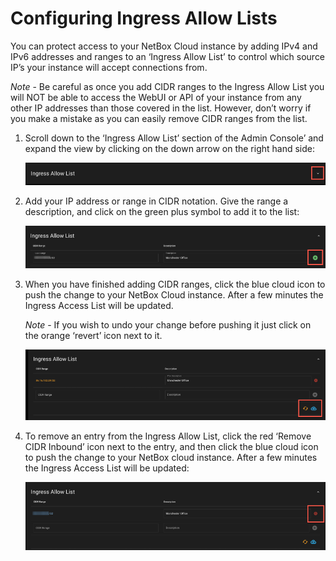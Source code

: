 # Configuring Ingress Allow Lists

You can protect access to your NetBox Cloud instance by adding IPv4 and IPv6 addresses and ranges to an ‘Ingress Allow List’ to control which source IP’s your instance will accept connections from. 

*Note* - Be careful as once you add CIDR ranges to the Ingress Allow List you will NOT be able to access the WebUI or API of your instance from any other IP addresses than those covered in the list. However, don’t worry if you make a mistake as you can easily remove CIDR ranges from the list. 

1. Scroll down to the ‘Ingress Allow List’ section of the Admin Console’ and expand the view by clicking on the down arrow on the right hand side: 

    ![ingress allow list 1](../images/ingress_allow_list/ingress_allow_list_1.png)

2. Add your IP address or range in CIDR notation. Give the range a description, and click on the green plus symbol to add it to the list: 

    ![ingress allow list 2](../images/ingress_allow_list/ingress_allow_list_2.png)

3. When you have finished adding CIDR ranges, click the blue cloud icon to push the change to your NetBox Cloud instance. After a few minutes the Ingress Access List will be updated. 

    *Note* - If you wish to undo your change before pushing it just click on the orange ‘revert’ icon next to it. 

    ![ingress allow list 3](../images/ingress_allow_list/ingress_allow_list_3.png)  

4. To remove an entry from the Ingress Allow List, click the red ‘Remove CIDR Inbound’ icon next to the entry, and then click the blue cloud icon to push the change to your NetBox cloud instance. After a few minutes the Ingress Access List will be updated:

    ![ingress allow list 4](../images/ingress_allow_list/ingress_allow_list_4.png)